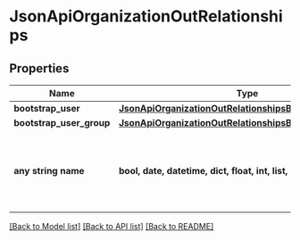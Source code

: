 # JsonApiOrganizationOutRelationships


## Properties
Name | Type | Description | Notes
------------ | ------------- | ------------- | -------------
**bootstrap_user** | [**JsonApiOrganizationOutRelationshipsBootstrapUser**](JsonApiOrganizationOutRelationshipsBootstrapUser.md) |  | [optional] 
**bootstrap_user_group** | [**JsonApiOrganizationOutRelationshipsBootstrapUserGroup**](JsonApiOrganizationOutRelationshipsBootstrapUserGroup.md) |  | [optional] 
**any string name** | **bool, date, datetime, dict, float, int, list, str, none_type** | any string name can be used but the value must be the correct type | [optional]

[[Back to Model list]](../README.md#documentation-for-models) [[Back to API list]](../README.md#documentation-for-api-endpoints) [[Back to README]](../README.md)



